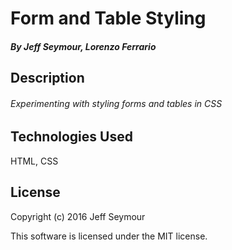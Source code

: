 # Form and Table Styling
##### By Jeff Seymour, Lorenzo Ferrario

## Description
###### Experimenting with styling forms and tables in CSS

## Technologies Used
HTML, CSS

## License
Copyright (c) 2016 Jeff Seymour

This software is licensed under the MIT license.
